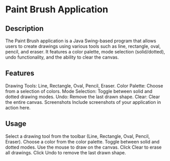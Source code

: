 # Paint Brush Application
## Description
The Paint Brush application is a Java Swing-based program that allows users to create drawings using various tools such as line, rectangle, oval, pencil, and eraser. It features a color palette, mode selection (solid/dotted), undo functionality, and the ability to clear the canvas.

## Features
Drawing Tools: Line, Rectangle, Oval, Pencil, Eraser.
Color Palette: Choose from a selection of colors.
Mode Selection: Toggle between solid and dotted drawing modes.
Undo: Remove the last drawn shape.
Clear: Clear the entire canvas.
Screenshots
Include screenshots of your application in action here.

## Usage
Select a drawing tool from the toolbar (Line, Rectangle, Oval, Pencil, Eraser).
Choose a color from the color palette.
Toggle between solid and dotted modes.
Use the mouse to draw on the canvas.
Click Clear to erase all drawings.
Click Undo to remove the last drawn shape.
